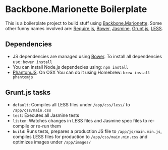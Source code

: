 # Backbone.Marionette Boilerplate

This is a boilerplate project to build stuff using [Backbone.Marionette](http://marionettejs.com "Marionette.js – A scalable and composite application architecture for Backbone.js"). Some other funny names involved are: [Require.js](http://requirejs.org "RequireJS"), [Bower](http://twitter.github.com/bower/ "BOWER"), [Jasmine](http://pivotal.github.com/jasmine/ "introduction.js"), [Grunt.js](http://gruntjs.com "grunt: a task-based command line build tool for JavaScript projects"), [LESS](http://lesscss.org "LESS &laquo; The Dynamic Stylesheet language").

## Dependencies

* JS dependencies are managed using [Bower](http://twitter.github.com/bower/ "BOWER"). To install all dependencies use: `bower install`
* You can install Node.js dependecies using: `npm install`
* [PhantomJS](http://phantomjs.org "PhantomJS: Headless WebKit with JavaScript API"). On OSX You can do it using Homebrew: `brew install phantomjs`

## Grunt.js tasks

* `default`: Compiles all LESS files under `/app/css/less/` to `/app/css/main.css`
* `test`: Executes all Jasmine tests
* `listen`: Watches changes in LESS files and Jasmine spec files to re-compile or re-run them
* `build`: Runs tests, prepares a production JS file to `/app/js/main.min.js`, compiles LESS files for production to `/app/css/main.min.css` and optimizes images under `/app/images/`
